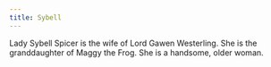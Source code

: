```yaml
---
title: Sybell
---
```


Lady Sybell Spicer is the wife of Lord Gawen Westerling. She is the granddaughter of Maggy the Frog. She is a handsome, older woman. 


